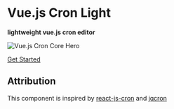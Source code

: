 # Vue.js Cron Light

**lightweight vue.js cron editor**

![Vue.js Cron Core Hero](https://raw.githubusercontent.com/abichinger/vue-js-cron/next/assets/cron-light-hero.png)

[Get Started](https://abichinger.github.io/vue-js-cron/next/guide/getting-started.html#light)

## Attribution

This component is inspired by [react-js-cron](https://github.com/xrutayisire/react-js-cron) and [jqcron](https://github.com/arnapou/jqcron)